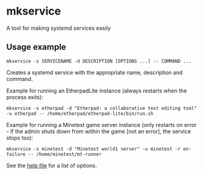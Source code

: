 # mkservice

A tool for making systemd services easily

## Usage example

	mkservice -s SERVICENAME -d DESCRIPTION [OPTIONS ...] -- COMMAND ...

Creates a systemd service with the appropriate name, description and command.

Example for running an EtherpadLite instance (always restarts when the process exits):

	mkservice -s etherpad -d "Etherpad: a collaborative text editing tool" -u etherpad -- /home/etherpad/etherpad-lite/bin/run.sh

Example for running a Minetest game server instance (only restarts on error - if the admin shuts down from within the game [not an error], the service stops too):

	mkservice -s minetest -d "Minetest world1 server" -u minetest -r on-failure -- /home/minetest/mt-runner

See the [help file](src/help.sh) for a list of options.
